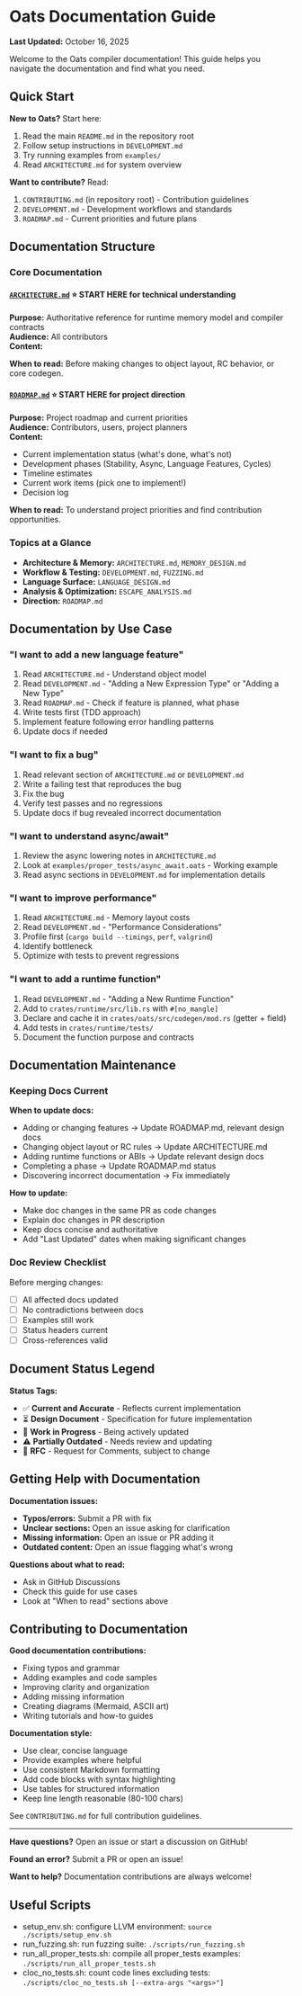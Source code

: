 # Oats Documentation Guide

**Last Updated:** October 16, 2025

Welcome to the Oats compiler documentation! This guide helps you navigate the
documentation and find what you need.

## Quick Start

**New to Oats?** Start here:

1. Read the main `README.md` in the repository root
2. Follow setup instructions in `DEVELOPMENT.md`
3. Try running examples from `examples/`
4. Read `ARCHITECTURE.md` for system overview

**Want to contribute?** Read:

1. `CONTRIBUTING.md` (in repository root) - Contribution guidelines
2. `DEVELOPMENT.md` - Development workflows and standards
3. `ROADMAP.md` - Current priorities and future plans

## Documentation Structure

### Core Documentation

#### [`ARCHITECTURE.md`](ARCHITECTURE.md) ⭐ START HERE for technical understanding

**Purpose:** Authoritative reference for runtime memory model and compiler
contracts\
**Audience:** All contributors\
**Content:**

**When to read:** Before making changes to object layout, RC behavior, or core
codegen.

#### [`ROADMAP.md`](ROADMAP.md) ⭐ START HERE for project direction

**Purpose:** Project roadmap and current priorities\
**Audience:** Contributors, users, project planners\
**Content:**

- Current implementation status (what's done, what's not)
- Development phases (Stability, Async, Language Features, Cycles)
- Timeline estimates
- Current work items (pick one to implement!)
- Decision log

**When to read:** To understand project priorities and find contribution
opportunities.

### Topics at a Glance

- **Architecture & Memory:** `ARCHITECTURE.md`, `MEMORY_DESIGN.md`
- **Workflow & Testing:** `DEVELOPMENT.md`, `FUZZING.md`
- **Language Surface:** `LANGUAGE_DESIGN.md`
- **Analysis & Optimization:** `ESCAPE_ANALYSIS.md`
- **Direction:** `ROADMAP.md`

## Documentation by Use Case

### "I want to add a new language feature"

1. Read `ARCHITECTURE.md` - Understand object model
2. Read `DEVELOPMENT.md` - "Adding a New Expression Type" or "Adding a New Type"
3. Read `ROADMAP.md` - Check if feature is planned, what phase
4. Write tests first (TDD approach)
5. Implement feature following error handling patterns
6. Update docs if needed

### "I want to fix a bug"

1. Read relevant section of `ARCHITECTURE.md` or `DEVELOPMENT.md`
2. Write a failing test that reproduces the bug
3. Fix the bug
4. Verify test passes and no regressions
5. Update docs if bug revealed incorrect documentation

### "I want to understand async/await"

1. Review the async lowering notes in `ARCHITECTURE.md`
2. Look at `examples/proper_tests/async_await.oats` - Working example
3. Read async sections in `DEVELOPMENT.md` for implementation details

### "I want to improve performance"

1. Read `ARCHITECTURE.md` - Memory layout costs
2. Read `DEVELOPMENT.md` - "Performance Considerations"
3. Profile first (`cargo build --timings`, `perf`, `valgrind`)
4. Identify bottleneck
5. Optimize with tests to prevent regressions

### "I want to add a runtime function"

1. Read `DEVELOPMENT.md` - "Adding a New Runtime Function"
2. Add to `crates/runtime/src/lib.rs` with `#[no_mangle]`
3. Declare and cache it in `crates/oats/src/codegen/mod.rs` (getter + field)
4. Add tests in `crates/runtime/tests/`
5. Document the function purpose and contracts

## Documentation Maintenance

### Keeping Docs Current

**When to update docs:**

- Adding or changing features → Update ROADMAP.md, relevant design docs
- Changing object layout or RC rules → Update ARCHITECTURE.md
- Adding runtime functions or ABIs → Update relevant design docs
- Completing a phase → Update ROADMAP.md status
- Discovering incorrect documentation → Fix immediately

**How to update:**

- Make doc changes in the same PR as code changes
- Explain doc changes in PR description
- Keep docs concise and authoritative
- Add "Last Updated" dates when making significant changes

### Doc Review Checklist

Before merging changes:

- [ ] All affected docs updated
- [ ] No contradictions between docs
- [ ] Examples still work
- [ ] Status headers current
- [ ] Cross-references valid

## Document Status Legend

**Status Tags:**

- ✅ **Current and Accurate** - Reflects current implementation
- ⏳ **Design Document** - Specification for future implementation
- 🚧 **Work in Progress** - Being actively updated
- ⚠️ **Partially Outdated** - Needs review and updating
- 📝 **RFC** - Request for Comments, subject to change

## Getting Help with Documentation

**Documentation issues:**

- **Typos/errors:** Submit a PR with fix
- **Unclear sections:** Open an issue asking for clarification
- **Missing information:** Open an issue or PR adding it
- **Outdated content:** Open an issue flagging what's wrong

**Questions about what to read:**

- Ask in GitHub Discussions
- Check this guide for use cases
- Look at "When to read" sections above

## Contributing to Documentation

**Good documentation contributions:**

- Fixing typos and grammar
- Adding examples and code samples
- Improving clarity and organization
- Adding missing information
- Creating diagrams (Mermaid, ASCII art)
- Writing tutorials and how-to guides

**Documentation style:**

- Use clear, concise language
- Provide examples where helpful
- Use consistent Markdown formatting
- Add code blocks with syntax highlighting
- Use tables for structured information
- Keep line length reasonable (80-100 chars)

See `CONTRIBUTING.md` for full contribution guidelines.

---

**Have questions?** Open an issue or start a discussion on GitHub!

**Found an error?** Submit a PR or open an issue!

**Want to help?** Documentation contributions are always welcome!

## Useful Scripts

- setup_env.sh: configure LLVM environment: `source ./scripts/setup_env.sh`
- run_fuzzing.sh: run fuzzing suite: `./scripts/run_fuzzing.sh`
- run_all_proper_tests.sh: compile all proper_tests examples:
  `./scripts/run_all_proper_tests.sh`
- cloc_no_tests.sh: count code lines excluding tests:
  `./scripts/cloc_no_tests.sh [--extra-args "<args>"]`
